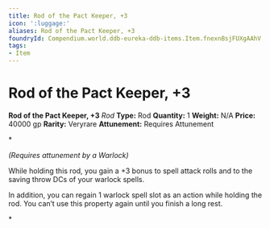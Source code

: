 ```yaml
---
title: Rod of the Pact Keeper, +3
icon: ':luggage:'
aliases: Rod of the Pact Keeper, +3
foundryId: Compendium.world.ddb-eureka-ddb-items.Item.fnexnBsjFUXgAAhV
tags:
- Item
---
```


# Rod of the Pact Keeper, +3

**Rod of the Pact Keeper, +3**
_Rod_
**Type:** Rod
**Quantity:** 1
**Weight:** N/A
**Price:** 40000 gp
**Rarity:** Veryrare
**Attunement:** Requires Attunement

*<div class="item-attunement"><i>(Requires attunement by a Warlock)</i><p>While holding this rod, you gain a +3 bonus to spell attack rolls and to the saving throw DCs of your warlock spells.

In addition, you can regain 1 warlock spell slot as an action while holding the rod. You can’t use this property again until you finish a long rest.</p>*